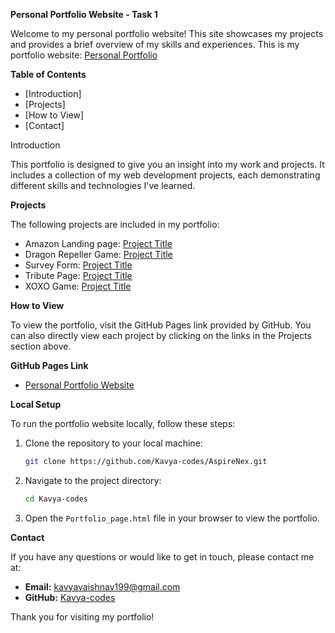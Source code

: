 **Personal Portfolio Website - Task 1**

Welcome to my personal portfolio website! This site showcases my projects and provides a brief overview of my skills and experiences.
This is my portfolio website: [Personal Portfolio](https://raw.githubusercontent.com/Kavya-codes/Kavya-codes/main/Portfolio%20page.html)

 **Table of Contents**

- [Introduction]
- [Projects]
- [How to View]
- [Contact]

 Introduction

This portfolio is designed to give you an insight into my work and projects. It includes a collection of my web development projects, each demonstrating different skills and technologies I've learned.

 **Projects**

The following projects are included in my portfolio:

- Amazon Landing page: [Project Title](https://raw.githubusercontent.com/Kavya-codes/my-portfolio-projects/main/Project.Amazon.html)
- Dragon Repeller Game: [Project Title](https://raw.githubusercontent.com/Kavya-codes/my-portfolio-projects/main/Role%20playing%20game.html)
- Survey Form: [Project Title](https://raw.githubusercontent.com/Kavya-codes/my-portfolio-projects/main/Survey%20form.html)
- Tribute Page: [Project Title](https://raw.githubusercontent.com/Kavya-codes/my-portfolio-projects/main/Tribute%20Page.html)
- XOXO Game: [Project Title](https://raw.githubusercontent.com/Kavya-codes/my-portfolio-projects/main/XOXO%20Game.html)

**How to View**

To view the portfolio, visit the GitHub Pages link provided by GitHub. You can also directly view each project by clicking on the links in the Projects section above.

 **GitHub Pages Link**

- [Personal Portfolio Website]( https://kavya-codes.github.io/Kavya-codes/)

 **Local Setup**

To run the portfolio website locally, follow these steps:

1. Clone the repository to your local machine:
    ```bash
    git clone https://github.com/Kavya-codes/AspireNex.git
    ```
2. Navigate to the project directory:
    ```bash
    cd Kavya-codes
    ```
3. Open the `Portfolio_page.html` file in your browser to view the portfolio.

 **Contact**

If you have any questions or would like to get in touch, please contact me at:
- **Email:** kavyavaishnav199@gmail.com
- **GitHub:** [Kavya-codes](https://github.com/Kavya-codes)

Thank you for visiting my portfolio!

